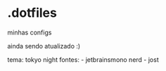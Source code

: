 # .dotfiles
minhas configs

ainda sendo atualizado :)

tema: tokyo night
fontes: - jetbrainsmono nerd
        - jost
